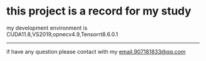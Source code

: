 # this project is a record for my study

my development environment is CUDA11.8,VS2019,opnecv4.9,Tensorrt8.6.0.1

---

if have any question please contact with my email.907181833@qq.com 
